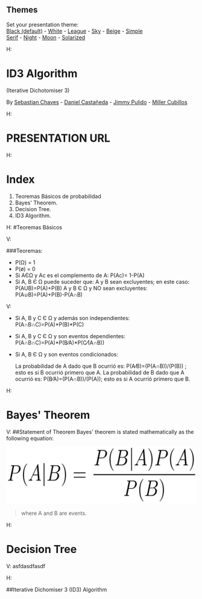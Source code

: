 <section id="themes">
	<h2>Themes</h2>
		<p>
			Set your presentation theme: <br>
			<!-- Hacks to swap themes after the page has loaded. Not flexible and only intended for the reveal.js demo deck. -->
			<a href="#" onclick="document.getElementById('theme').setAttribute('href','css/theme/black.css'); return false;">Black (default)</a> -
			<a href="#" onclick="document.getElementById('theme').setAttribute('href','css/theme/white.css'); return false;">White</a> -
			<a href="#" onclick="document.getElementById('theme').setAttribute('href','css/theme/league.css'); return false;">League</a> -
			<a href="#" onclick="document.getElementById('theme').setAttribute('href','css/theme/sky.css'); return false;">Sky</a> -
			<a href="#" onclick="document.getElementById('theme').setAttribute('href','css/theme/beige.css'); return false;">Beige</a> -
			<a href="#" onclick="document.getElementById('theme').setAttribute('href','css/theme/simple.css'); return false;">Simple</a> <br>
			<a href="#" onclick="document.getElementById('theme').setAttribute('href','css/theme/serif.css'); return false;">Serif</a> -
			<a href="#" onclick="document.getElementById('theme').setAttribute('href','css/theme/night.css'); return false;">Night</a> -
			<a href="#" onclick="document.getElementById('theme').setAttribute('href','css/theme/moon.css'); return false;">Moon</a> -
			<a href="#" onclick="document.getElementById('theme').setAttribute('href','css/theme/solarized.css'); return false;">Solarized</a>
		</p>
</section>

H:
# ID3 Algorithm
(Iterative Dichotomiser 3)

By  [Sebastian Chaves](https://github.com/adamantwharf) - [Daniel Castañeda]() - [Jimmy Pulido](https://github.com/jiapulidoar) - [Miller Cubillos]() 

H:
<!-- .slide: data-background="#ffffff" --> 
# PRESENTATION URL

H:

# Index
<!-- .slide: data-background="#7E2121" --> 
 1. Teoremas Básicos de probabilidad <!-- .element: class="fragment" data-fragment-index="0"-->
 1. Bayes' Theorem. <!-- .element: class="fragment" data-fragment-index="1"-->
 1. Decision Tree.  <!-- .element: class="fragment" data-fragment-index="2"-->
 1. ID3 Algorithm. <!-- .element: class="fragment" data-fragment-index="3"-->
	

H:
#Teoremas Básicos

V:

###Teoremas:

* P(Ω) = 1 
* P(ø) = 0 
* Si AЄΩ y Ac es el complemento de A:
		P(Ac)= 1-P(A)
* Si A, B Є Ω puede suceder que: 
      A y B sean excluyentes; en este caso: 
            P(AUB)=P(A)+P(B) 
      A y B Є Ω y NO sean excluyentes: 
            P(A∪B)=P(A)+P(B)-P(A∩B) 

V:

* Si A, B y C Є Ω y además son independientes:  
      P(A∩B∩C)=P(A)*P(B)*P(C)  
* Si A, B y C Є Ω y son eventos dependientes: 
      P(A∩B∩C)=P(A)*P(B⁄A)*P(C⁄(A∩B)) 
* Si A, B Є Ω y son eventos condicionados:

  La probabilidad de A dado que B ocurrió es: 
      P(A⁄B)=(P(A∩B))/(P(B)) ; 
      esto es si B ocurrió primero que A. 
  La probabilidad de B dado que A ocurrió es: 
       P(B⁄A)=(P(A∩B))/(P(A)); 
       esto es si A ocurrió primero que B.


H:

# Bayes' Theorem
<!-- .slide: data-background="#005050" -->

V:
##Statement of Theorem 
Bayes' theorem is stated mathematically as the following equation:

<img src="images/bayes.png" alt="bayes" with="150" height="150"></img>
>where A and B are events.

H:
# Decision Tree 
<!-- .slide: data-background="#7E2121"  -->
V:
asfdasdfasdf

H: 
<!-- .slide: data-background="#005050" -->
##Iterative Dichomiser 3 (ID3) Algorithm

